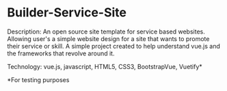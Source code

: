 # Builder-Service-Site

Description: 
An open source site template for service based websites. Allowing user's a simple website design for a site that wants to promote their service or skill. 
A simple project created to help understand vue.js and the frameworks that revolve around it.

Technology: vue.js, javascript, HTML5, CSS3, BootstrapVue, Vuetify*

*For testing purposes
